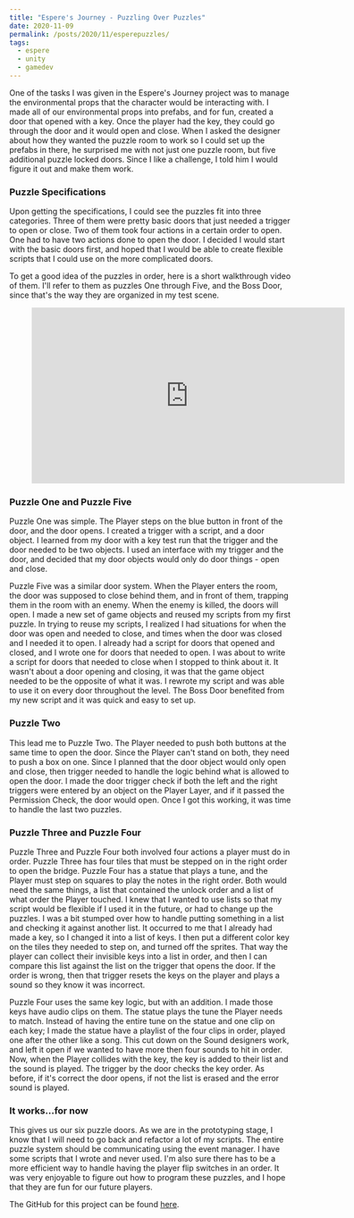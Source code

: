 ```yaml
---
title: "Espere's Journey - Puzzling Over Puzzles"
date: 2020-11-09
permalink: /posts/2020/11/esperepuzzles/
tags:
  - espere
  - unity
  - gamedev
---
```



One of the tasks I was given in the Espere's Journey project was to manage the environmental props that the character would be interacting with. I made all of our environmental props into prefabs, and for fun, created a door that opened with a key. Once the player had the key, they could go through the door and it would open and close. When I asked the designer about how they wanted the puzzle room to work so I could set up the prefabs in there, he surprised me with not just one puzzle room, but five additional puzzle locked doors. Since I like a challenge, I told him I would figure it out and make them work. 

### Puzzle Specifications

Upon getting the specifications, I could see the puzzles fit into three categories. Three of them were pretty basic doors that just needed a trigger to open or close. Two of them took four actions in a certain order to open. One had to have two actions done to open the door. I decided I would start with the basic doors first, and hoped that I would be able to create flexible scripts that I could use on the more complicated doors. 

To get a good idea of the puzzles in order, here is a short walkthrough video of them. I'll refer to them as puzzles One through Five, and the Boss Door, since that's the way they are organized in my test scene. 

<figure class="video_container">
<iframe width="560" height="315" src="https://www.youtube.com/embed/NawARkH-GFY" title="YouTube video player" frameborder="0" allow="accelerometer; autoplay; clipboard-write; encrypted-media; gyroscope; picture-in-picture" allowfullscreen></iframe>
</figure>


### Puzzle One and Puzzle Five

Puzzle One was simple. The Player steps on the blue button in front of the door, and the door opens. I created a trigger with a script, and a door object. I learned from my door with a key test run that the trigger and the door needed to be two objects. I used an interface with my trigger and the door, and decided that my door objects would only do door things - open and close. 

Puzzle Five was a similar door system. When the Player enters the room, the door was supposed to close behind them, and in front of them, trapping them in the room with an enemy. When the enemy is killed, the doors will open. I made a new set of game objects and reused my scripts from my first puzzle. In trying to reuse my scripts, I realized I had situations for when the door was open and needed to close, and times when the door was closed and I needed it to open. I already had a script for doors that opened and closed, and I wrote one for doors that needed to open. I was about to write a script for doors that needed to close when I stopped to think about it. It wasn't about a door opening and closing, it was that the game object needed to be the opposite of what it was. I rewrote my script and was able to use it on every door throughout the level. The Boss Door benefited from my new script and it was quick and easy to set up. 

### Puzzle Two

This lead me to Puzzle Two. The Player needed to push both buttons at the same time to open the door. Since the Player can't stand on both, they need to push a box on one. Since I planned that the door object would only open and close, then trigger needed to handle the logic behind what is allowed to open the door. I made the door trigger check if both the left and the right triggers were entered by an object on the Player Layer, and if it passed the Permission Check, the door would open. Once I got this working, it was time to handle the last two puzzles.

### Puzzle Three and Puzzle Four

Puzzle Three and Puzzle Four both involved four actions a player must do in order. Puzzle Three has four tiles that must be stepped on in the right order to open the bridge. Puzzle Four has a statue that plays a tune, and the Player must step on squares to play the notes in the right order. Both would need the same things, a list that contained the unlock order and a list of what order the Player touched. I knew that I wanted to use lists so that my script would be flexible if I used it in the future, or had to change up the puzzles. I was a bit stumped over how to handle putting something in a list and checking it against another list. It occurred to me that I already had made a key, so I changed it into a list of keys. I then put a different color key on the tiles they needed to step on, and turned off the sprites. That way the player can collect their invisible keys into a list in order, and then I can compare this list against the list on the trigger that opens the door. If the order is wrong, then that trigger resets the keys on the player and plays a sound so they know it was incorrect. 

Puzzle Four uses the same key logic, but with an addition. I made those keys have audio clips on them. The statue plays the tune the Player needs to match. Instead of having the entire tune on the statue and one clip on each key; I made the statue have a playlist of the four clips in order, played one after the other like a song. This cut down on the Sound designers work, and left it open if we wanted to have more then four sounds to hit in order. Now, when the Player collides with the key, the key is added to their list and the sound is played. The trigger by the door checks the key order. As before, if it's correct the door opens, if not the list is erased and the error sound is played. 

### It works...for now

This gives us our six puzzle doors. As we are in the prototyping stage, I know that I will need to go back and refactor a lot of my scripts. The entire puzzle system should be communicating using the event manager. I have some scripts that I wrote and never used. I'm also sure there has to be a more efficient way to handle having the player flip switches in an order. It was very enjoyable to figure out how to program these puzzles, and I hope that they are fun for our future players. 

The GitHub for this project can be found [here](https://github.com/jenniferafelton/EsperesJourney).




